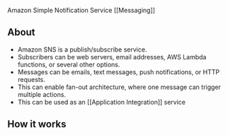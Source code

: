 Amazon Simple Notification Service [[Messaging]]

## About
- Amazon SNS is a publish/subscribe service.
- Subscribers can be web servers, email addresses, AWS Lambda functions, or several other options.
- Messages can be emails, text messages, push notifications, or HTTP requests.
- This can enable fan-out architecture, where one message can trigger multiple actions.
- This can be used as an [[Application Integration]] service

## How it works
